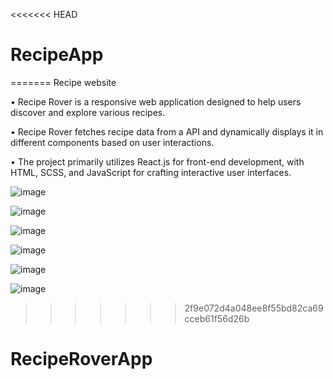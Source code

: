 <<<<<<< HEAD
# RecipeApp
=======
Recipe website

• Recipe Rover is a responsive web application designed to help users discover and explore various recipes.

• Recipe Rover fetches recipe data from a API and dynamically displays it in different components based on user
interactions.

• The project primarily utilizes React.js for front-end development, with HTML, SCSS, and JavaScript for crafting
interactive user interfaces.


![image](https://github.com/mayurS2506/RecipeRover/assets/110824393/14983a98-753f-4897-9373-b84ba5224b2a)

![image](https://github.com/mayurS2506/RecipeRover/assets/110824393/6b6b3ed0-3d61-4a40-9385-9ccfff7f879d)

![image](https://github.com/mayurS2506/RecipeRover/assets/110824393/2c19c069-b2aa-4868-ac0b-5623b5e03c3c)

![image](https://github.com/mayurS2506/RecipeRover/assets/110824393/d9646bdb-56d4-41e3-91f3-ab12f7deae75)

![image](https://github.com/mayurS2506/RecipeRover/assets/110824393/35b83e1a-3b7b-467f-b3aa-bfe7a46d045f)

![image](https://github.com/mayurS2506/RecipeRover/assets/110824393/fddddda4-d1f2-4fa2-b256-357ef8e6da6e)





>>>>>>> 2f9e072d4a048ee8f55bd82ca69cceb61f56d26b
# RecipeRoverApp
